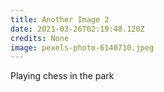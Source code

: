 ```yaml
---
title: Another Image 2
date: 2021-03-26T02:19:48.120Z
credits: None
image: pexels-photo-6140710.jpeg
---
```


Playing chess in the park
